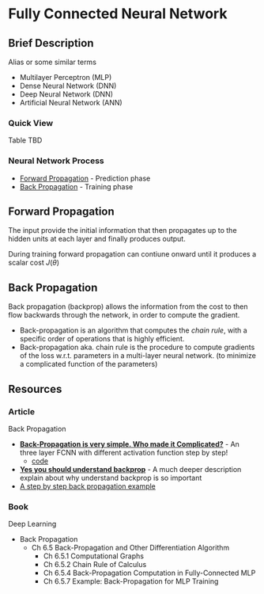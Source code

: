 # Fully Connected Neural Network

## Brief Description

Alias or some similar terms

* Multilayer Perceptron (MLP)
* Dense Neural Network (DNN)
* Deep Neural Network (DNN)
* Artificial Neural Network (ANN)

### Quick View

Table TBD

### Neural Network Process

* [Forward Propagation](#Forward-Propagation) - Prediction phase
* [Back Propagation](#Back-Propagation) - Training phase

## Forward Propagation

The input provide the initial information that then propagates up to the hidden units at each layer and finally produces output.

During training forward propagation can contiune onward until it produces a scalar cost $J(\theta)$

## Back Propagation

Back propagation (backprop) allows the information from the cost to then flow backwards through the network, in order to compute the gradient.

* Back-propagation is an algorithm that computes the *chain rule*, with a specific order of operations that is highly efficient.
* Back-propagation aka. chain rule is the procedure to compute gradients of the loss w.r.t. parameters in a multi-layer neural network. (to minimize a complicated function of the parameters)

## Resources

### Article

Back Propagation

* [**Back-Propagation is very simple. Who made it Complicated?**](https://medium.com/@14prakash/back-propagation-is-very-simple-who-made-it-complicated-97b794c97e5c) - An three layer FCNN with different activation function step by step!
    * [code](https://github.com/Prakashvanapalli/TensorFlow/blob/master/Blogposts/Backpropogation_with_Images.ipynb)
* [**Yes you should understand backprop**](https://medium.com/@karpathy/yes-you-should-understand-backprop-e2f06eab496b) - A much deeper description explain about why understand backprop is so important
* [A step by step back propagation example](https://mattmazur.com/2015/03/17/a-step-by-step-backpropagation-example/)

### Book

Deep Learning

* Back Propagation
    * Ch 6.5 Back-Propagation and Other Differentiation Algorithm
        * Ch 6.5.1 Computational Graphs
        * Ch 6.5.2 Chain Rule of Calculus
        * Ch 6.5.4 Back-Propagation Computation in Fully-Connected MLP
        * Ch 6.5.7 Example: Back-Propagation for MLP Training
